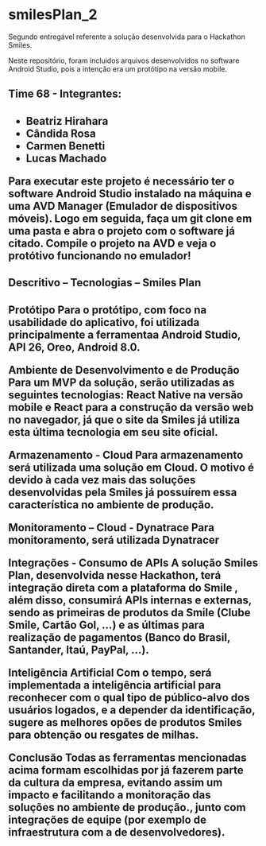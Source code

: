 # smilesPlan_2

<p>Segundo entregável referente a solução desenvolvida para o Hackathon Smiles.<p/>

<p> Neste repositório, foram incluidos arquivos desenvolvidos no software Android Studio, pois a intenção era um protótipo na versão mobile. <p/>


<h2>Time 68 - Integrantes: <h2/>

<ul>
  <li>Beatriz Hirahara</li>
  <li>Cândida Rosa</li>
  <li>Carmen Benetti</li>
  <li>Lucas Machado</li>
</ul>
 
 
<p> Para executar este projeto é necessário ter o software Android Studio instalado na máquina e uma AVD Manager (Emulador de dispositivos móveis). Logo em seguida, faça um git clone em uma pasta e abra o projeto com o software já citado. Compile o projeto na AVD e veja o protótivo funcionando no emulador!<p/>

<h2>Descritivo – Tecnologias – Smiles Plan<h2/>

<p>
Protótipo
Para o protótipo, com foco na usabilidade do aplicativo, foi utilizada principalmente a ferramentaa Android Studio, API 26, Oreo, Android 8.0.

Ambiente de Desenvolvimento e de Produção
Para um MVP da solução, serão utilizadas as seguintes tecnologias: React Native na versão mobile e React para a construção da versão web no navegador, já que o site da Smiles já utiliza esta última tecnologia em seu site oficial.

Armazenamento - Cloud
Para armazenamento será utilizada uma solução em Cloud. O motivo é devido à cada vez mais das soluções desenvolvidas pela Smiles já possuírem essa característica no ambiente de produção.

Monitoramento – Cloud - Dynatrace
Para monitoramento, será utilizada Dynatracer

Integrações - Consumo de APIs
A solução Smiles Plan, desenvolvida nesse Hackathon, terá integração direta com a plataforma do Smile , além disso, consumirá APIs internas e externas, sendo as primeiras de produtos da Smile (Clube Smile, Cartão Gol, ...) e as últimas para realização de pagamentos (Banco do Brasil, Santander, Itaú, PayPal, ...).

Inteligência Artificial
Com o tempo, será implementada a inteligência artificial para reconhecer com o qual tipo de público-alvo dos usuários logados, e a depender da identificação, sugere as melhores opões de produtos Smiles para obtenção ou resgates de milhas.

Conclusão
Todas as ferramentas mencionadas acima formam escolhidas por já fazerem parte da cultura da empresa, evitando assim um impacto e facilitando a monitoração das soluções no ambiente de produção., junto com integrações de equipe (por exemplo de infraestrutura com a de desenvolvedores). <p/>

